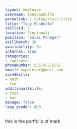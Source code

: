 ```yaml
--- 
layout: employee 
username: tonypandolfo
permalink: /:categories/:title 
title: "Tony Pandolfo" 
skillsid: 7 
location: Cincinnati
position: "Sales Manager"
skillMatch: 20
availability: 34
internal: true
categories: 
- employees
phoneNumber: 555-555-5555 
email: nwpointer@gmail.com
coreSkills:
- math 
- foo
additionalSkills:
- fooo
- bar
manage: false
"pay grade": 400
---
```


this is the portfolio of mark